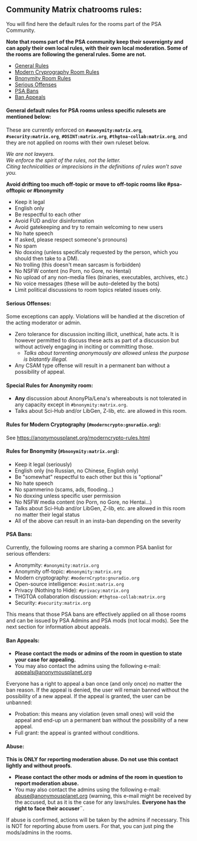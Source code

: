 ## Community Matrix chatrooms rules:

You will find here the default rules for the rooms part of the PSA Community. 

**Note that rooms part of the PSA community keep their sovereignty and can apply their own local rules, with their own local moderation. Some of the rooms are following the general rules. Some are not.**

- [General Rules](#general)
- [Modern Cryprography Room Rules](#moderncrypto)
- [Bnonymity Room Rules](#bnonymity)
- [Serious Offenses](#serious)
- [PSA Bans](#psabans)
- [Ban Appeals](#appeals)

#### General default rules for PSA rooms **unless specific rulesets are mentioned below**:<a name="general"></a>
These are currently enforced on **```#anonymity:matrix.org```**, **```#security:matrix.org```**, **```#OSINT:matrix.org```**, **```#thgtoa-collab:matrix.org```**, and they are not applied on rooms with their own ruleset below.

*We are not lawyers.*  
*We enforce the spirit of the rules, not the letter.*  
*Citing technicalities or imprecisions in the definitions of rules won’t save you.* 

**Avoid drifting too much off-topic or move to off-topic rooms like #psa-offtopic or #bnonymity** 

- Keep it legal
- English only
- Be respectful to each other
- Avoid FUD and/or disinformation
- Avoid gatekeeping and try to remain welcoming to new users
- No hate speech
- If asked, please respect someone's pronouns)
- No spam
- No doxxing (unless specificaly requested by the person, which you should then take to a DM).
- No trolling (this doesn't mean sarcasm is forbidden)
- No NSFW content (no Porn, no Gore, no Hentai)
- No upload of any non-media files (binaries, executables, archives, etc.)
- No voice messages (these will be auto-deleted by the bots)
- Limit political discussions to room topics related issues only.

#### Serious Offenses:<a name="serious"></a>
Some exceptions can apply. Violations will be handled at the discretion of the acting moderator or admin.
- Zero tolerance for discussion inciting illicit, unethical, hate acts. It is however permitted to discuss these acts as part of a discussion but without actively engaging in inciting or committing those.
  - *Talks about torrenting anonymously are allowed unless the purpose is blatantly illegal.*
- Any CSAM type offense will result in a permanent ban without a possibility of appeal.
  
#### Special Rules for Anonymity room:<a name="anon"></a>
- **Any** discussion about AnonyPla/Lena's whereabouts is not tolerated in any capacity except in ```#bnonymity:matrix.org```.
-  Talks about Sci-Hub and/or LibGen, Z-lib, etc. are allowed in this room.

#### Rules for Modern Cryptography (```#moderncrypto:gnuradio.org```):<a name="moderncrypto"></a>
See <https://anonymousplanet.org/moderncrypto-rules.html>

#### Rules for Bnonymity (```#bnonymity:matrix.org```):<a name="bnonymity"></a>
- Keep it legal (seriously)
- English only (no Russian, no Chinese, English only)
- Be "somewhat" respectful to each other but this is "optional"
- No hate speech
- No spammerino (scams, ads, flooding...)
- No doxxing unless specific user permission
- No NSFW media content (no Porn, no Gore, no Hentai...)
- Talks about Sci-Hub and/or LibGen, Z-lib, etc. are allowed in this room no matter their legal status
- All of the above can result in an insta-ban depending on the severity

#### PSA Bans:<a name="psabans"></a>
Currently, the following rooms are sharing a common PSA banlist for serious offenders:
- Anonymity: ```#anonymity:matrix.org```
- Anonymity off-topic: ```#bnonymity:matrix.org```
- Modern cryptography: ```#modernCrypto:gnuradio.org```
- Open-source intelligence: ```#osint:matrix.org```
- Privacy (Nothing to Hide): ```#privacy:matrix.org```
- THGTOA collaboration discussion: ```#thgtoa-collab:matrix.org```
- Security: ```#security:matrix.org```

This means that those PSA bans are effectively applied on all those rooms and can be issued by PSA Admins and PSA mods (not local mods). See the next section for information about appeals.

#### Ban Appeals:<a name="appeals"></a>
- **Please contact the mods or admins of the room in question to state your case for appealing.**
- You may also contact the admins using the following e-mail: appeals@anonymousplanet.org

Everyone has a right to appeal a ban once (and only once) no matter the ban reason. If the appeal is denied, the user will remain banned without the possibility of a new appeal. If the appeal is granted, the user can be unbanned: 
  - Probation: this means any violation (even small ones) will void the appeal and end-up un a permanent ban without the possibility of a new appeal. 
  - Full grant: the appeal is granted without conditions.

#### Abuse:<a name="abuse"></a>

**This is ONLY for reporting moderation abuse. Do not use this contact lightly and without proofs**.
- **Please contact the other mods or admins of the room in question to report moderation abuse.**
- You may also contact the admins using the following e-mail: abuse@anonymousplanet.org (warning, this e-mail might be received by the accused, but as it is the case for any laws/rules. **Everyone has the right to face their accuser¨**. 

If abuse is confirmed, actions will be taken by the admins if necessary. This is NOT for reporting abuse from users. For that, you can just ping the mods/admins in the rooms.
